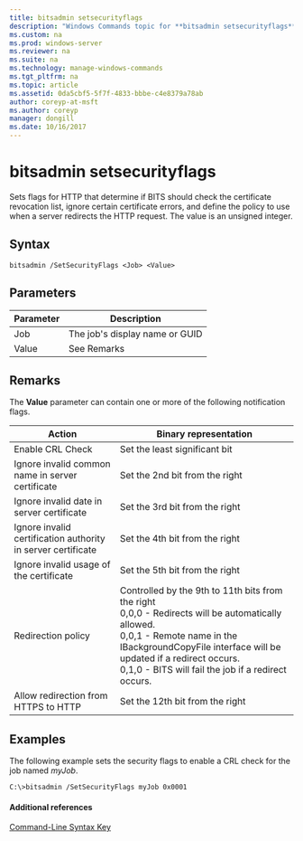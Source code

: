 ```yaml
---
title: bitsadmin setsecurityflags
description: "Windows Commands topic for **bitsadmin setsecurityflags** - Sets flags for HTTP that determine if BITS should check the certificate revocation list, ignore certain certificate errors, and define the policy to use when a server redirects the HTTP request."
ms.custom: na
ms.prod: windows-server
ms.reviewer: na
ms.suite: na
ms.technology: manage-windows-commands
ms.tgt_pltfrm: na
ms.topic: article
ms.assetid: 0da5cbf5-5f7f-4833-bbbe-c4e8379a78ab
author: coreyp-at-msft
ms.author: coreyp
manager: dongill
ms.date: 10/16/2017
---
```


# bitsadmin setsecurityflags



Sets flags for HTTP that determine if BITS should check the certificate revocation list, ignore certain certificate errors, and define the policy to use when a server redirects the HTTP request. The value is an unsigned integer.

## Syntax

```
bitsadmin /SetSecurityFlags <Job> <Value>
```

## Parameters

|Parameter|Description|
|---------|-----------|
|Job|The job's display name or GUID|
|Value|See Remarks|

## Remarks

The **Value** parameter can contain one or more of the following notification flags.

|Action|Binary representation|
|------|---------------------|
|Enable CRL Check|Set the least significant bit|
|Ignore invalid common name in server certificate|Set the 2nd bit from the right|
|Ignore invalid date in server certificate|Set the 3rd bit from the right|
|Ignore invalid certification authority in server certificate|Set the 4th bit from the right|
|Ignore invalid usage of the certificate|Set the 5th bit from the right|
|Redirection policy|Controlled by the 9th to 11th bits from the right</br>0,0,0 - Redirects will be automatically allowed.</br>0,0,1 - Remote name in the IBackgroundCopyFile interface will be updated if a redirect occurs.</br>0,1,0 - BITS will fail the job if a redirect occurs.|
|Allow redirection from HTTPS to HTTP|Set the 12th bit from the right|

## <a name="BKMK_examples"></a>Examples

The following example sets the security flags to enable a CRL check for the job named *myJob*.
```
C:\>bitsadmin /SetSecurityFlags myJob 0x0001
```

#### Additional references

[Command-Line Syntax Key](command-line-syntax-key.md)